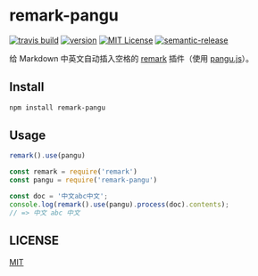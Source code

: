 # remark-pangu

[![travis build](https://img.shields.io/travis/VincentBel/remark-pangu.svg?style=flat-square)](https://travis-ci.org/VincentBel/remark-pangu)
[![version](https://img.shields.io/npm/v/remark-pangu.svg?style=flat-square)](http://npm.im/remark-pangu)
[![MIT License](https://img.shields.io/npm/l/remark-pangu.svg?style=flat-square)](http://opensource.org/licenses/MIT)
[![semantic-release](https://img.shields.io/badge/%20%20%F0%9F%93%A6%F0%9F%9A%80-semantic--release-e10079.svg?style=flat-square)](https://github.com/semantic-release/semantic-release)

给 Markdown 中英文自动插入空格的 [remark](https://github.com/wooorm/remark) 插件（使用 [pangu.js](https://github.com/vinta/pangu.js)）。

## Install

```bash
npm install remark-pangu
```

## Usage

```js
remark().use(pangu)
```

```js
const remark = require('remark')
const pangu = require('remark-pangu')

const doc = '中文abc中文';
console.log(remark().use(pangu).process(doc).contents);
// => 中文 abc 中文
```

## LICENSE

[MIT](./LICENSE)
